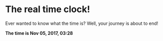 # The real time clock!

Ever wanted to know what the time is? Well, your journey is about to end!

**The time is Nov 05, 2017, 03:28**